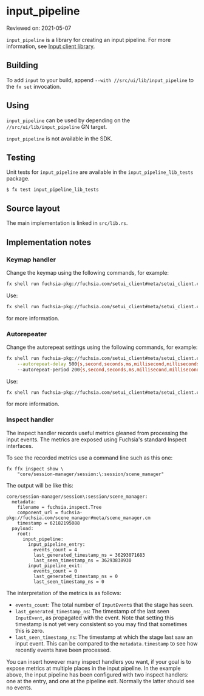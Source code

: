 # input_pipeline

Reviewed on: 2021-05-07

`input_pipeline` is a library for creating an input pipeline. For more information,
see [Input client library](/docs/concepts/session/input.md).

## Building
To add `input` to your build, append `--with //src/ui/lib/input_pipeline` to the
`fx set` invocation.

## Using
`input_pipeline` can be used by depending on the `//src/ui/lib/input_pipeline` GN target.

`input_pipeline` is not available in the SDK.

## Testing
Unit tests for `input_pipeline` are available in the `input_pipeline_lib_tests` package.

```shell
$ fx test input_pipeline_lib_tests
```

## Source layout
The main implementation is linked in `src/lib.rs`.

## Implementation notes

### Keymap handler

Change the keymap using the following commands, for example:

```bash
fx shell run fuchsia-pkg://fuchsia.com/setui_client#meta/setui_client.cmx keyboard --keymap UsQwerty
```

Use:

```bash
fx shell run fuchsia-pkg://fuchsia.com/setui_client#meta/setui_client.cmx keyboard --help
```

for more information.

### Autorepeater

Change the autorepeat settings using the following commands, for example:

```bash
fx shell run fuchsia-pkg://fuchsia.com/setui_client#meta/setui_client.cmx keyboard \
    --autorepeat-delay 500{s,second,seconds,ms,millisecond,milliseconds}
    --autorepeat-period 200{s,second,seconds,ms,millisecond,milliseconds}
```

Use:

```bash
fx shell run fuchsia-pkg://fuchsia.com/setui_client#meta/setui_client.cmx keyboard --help
```

for more information.

### Inspect handler

The inspect handler records useful metrics gleaned from processing the input
events. The metrics are exposed using Fuchsia's standard Inspect interfaces.

To see the recorded metrics use a command line such as this one:

```
fx ffx inspect show \
    "core/session-manager/session:\:session/scene_manager"
```

The output will be like this:

```
core/session-manager/session\:session/scene_manager:
  metadata:
    filename = fuchsia.inspect.Tree
    component_url = fuchsia-pkg://fuchsia.com/scene_manager#meta/scene_manager.cm
    timestamp = 62182195088
  payload:
    root:
      input_pipeline:
        input_pipeline_entry:
          events_count = 4
          last_generated_timestamp_ns = 36293071683
          last_seen_timestamp_ns = 36293838930
        input_pipeline_exit:
          events_count = 0
          last_generated_timestamp_ns = 0
          last_seen_timestamp_ns = 0
```

The interpretation of the metrics is as follows:

* `events_count`: The total number of `InputEvent`s that the stage has seen.
* `last_generated_timestamp_ns`: The timestamp of the last seen `InputEvent`, as
  propagated with the event.  Note that setting this timestamp is not yet very
  consistent so you may find that sometimes this is zero.
* `last_seen_timestamp_ns`: The timestamp at which the stage last saw an input
  event.  This can be compared to the `metadata.timestamp` to see how recently
  events have been processed.

You can insert however many inspect handlers you want, if your goal is to expose
metrics at multiple places in the input pipeline.  In the example above, the
input pipeline has been configured with two inspect handlers: one at the entry,
and one at the pipeline exit.  Normally the latter should see no events.


